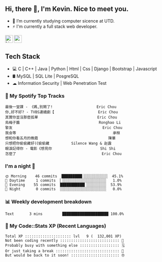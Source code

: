 ## Hi, there 👋, I'm Kevin. Nice to meet you.

- 🌱 I’m currently studying computer sicence at UTD.
- ⚡ I'm currently a full stack web developer.

<a href="https://www.linkedin.com/in/kevin12686/"><img alt="LinkedIn" src="https://img.shields.io/badge/linkedin%20-%230077B5.svg?&style=for-the-badge&logo=linkedin&logoColor=white" height=25></a>
<a href="https://www.instagram.com/kevin12686/"><img src="https://img.shields.io/badge/instagram-3f729b?&style=for-the-badge&logo=instagram&logoColor=white" height=25></a>

## Tech Stack

* 💻 C | C++ | Java | Python | Html | Css | Django | Bootstrap | Javascript
* 🛢️ MySQL | SQL Lite | PosgreSQL
* ☁ Information Security | Web Penetration Test

### 🎵 My Spotify Top Tracks

<!-- spotify start -->

```text
最後一堂課 - 《媽,別鬧了!                    Eric Chou
你,好不好? - TVBS連續劇【                    Eric Chou
其實你並沒那麼孤單                           Eric Chou
烏梅子醬                                    Ronghao Li
摯友                                         Eric Chou
我会等                                            承桓
想和你看五月的晚霞                                陳華
只想把你偷偷藏好(《偷偷藏          Silence Wang & 赵露
眼淚記得你 - 電影《想見你                      Shi Shi
怎麼了                                       Eric Chou
```

<!-- spotify end -->

### I'm a night 🦉

<!-- early_bird start -->

```text
🌞 Morning    46 commits  █████████▍░░░░░░░░░░░  45.1%
🌆 Daytime     1 commits  ▏░░░░░░░░░░░░░░░░░░░░   1.0%
🌃 Evening    55 commits  ███████████▎░░░░░░░░░  53.9%
🌙 Night       0 commits  ░░░░░░░░░░░░░░░░░░░░░   0.0%
```

<!-- early_bird end -->

### 📊 Weekly development breakdown

<!-- code_time start -->

```text
Text       3 mins         █████████████████████ 100.0%
```

<!-- code_time end -->

### 🧰 My Code::Stats XP (Recent Languages)

<!-- codestats start -->

```text
Total XP ::::::::::::::::::::: lvl   9 (  132,001 XP) 
Not been coding recently ::::::::::::::::::::::::::: 🙈
Probably busy with something else :::::::::::::::::: 🗓
Or just taking a break ::::::::::::::::::::::::::::: 🌴
But would be back to it soon! :::::::::::::::::::::: 🤓
```

<!-- codestats end -->

